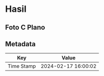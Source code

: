 # Hasil

## Foto C Plano


## Metadata

| Key        | Value               |
| ---------- | ------------------- |
| Time Stamp | 2024-02-17 16:00:02 |



